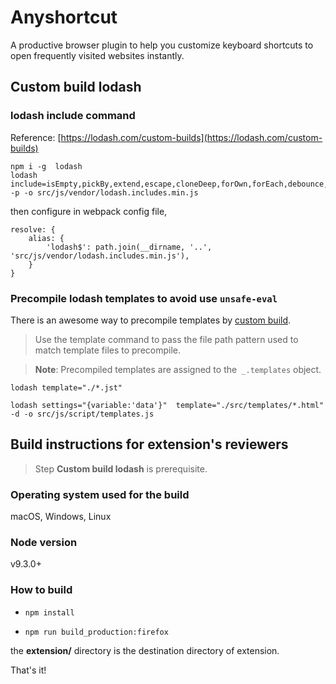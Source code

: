 # Anyshortcut

A productive browser plugin to help you customize keyboard shortcuts to open frequently visited websites instantly.

## Custom build lodash

### lodash include command

Reference: [https://lodash.com/custom-builds](https://lodash.com/custom-builds)

```shell
npm i -g  lodash
lodash include=isEmpty,pickBy,extend,escape,cloneDeep,forOwn,forEach,debounce,throttle,sortBy  -p -o src/js/vendor/lodash.includes.min.js
```

then configure in webpack config file,

    resolve: {
        alias: {
            'lodash$': path.join(__dirname, '..', 'src/js/vendor/lodash.includes.min.js'),
        }
    }


### Precompile lodash templates to avoid use `unsafe-eval`
There is an awesome way to precompile templates by [custom build](https://lodash.com/custom-builds).

> Use the template command to pass the file path pattern used to match template files to precompile.

> **Note**: Precompiled templates are assigned to the` _.templates` object.
```
lodash template="./*.jst"
```

`
lodash settings="{variable:'data'}"  template="./src/templates/*.html" -d -o src/js/script/templates.js
`

## Build instructions for extension's reviewers

> Step **Custom build lodash** is prerequisite.

### Operating system used for the build

macOS, Windows, Linux

### Node version

v9.3.0+

### How to build

- `npm install`

- `npm run build_production:firefox`

the **extension/** directory is the destination directory of extension.

That's it!
